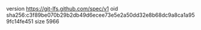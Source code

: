 version https://git-lfs.github.com/spec/v1
oid sha256:c3f89be070b29b2db49d6ecee73e5e2a50dd32e8b68dc9a8ca1a959fc14fe451
size 5966
